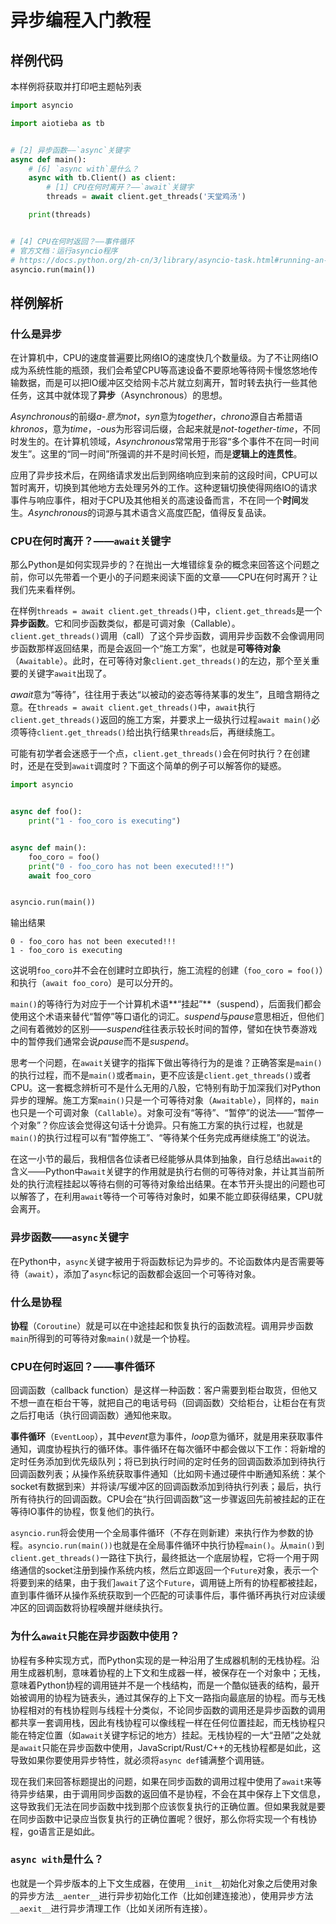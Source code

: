 # 异步编程入门教程

## 样例代码

本样例将获取并打印吧主题帖列表

```python
import asyncio

import aiotieba as tb


# [2] 异步函数——`async`关键字
async def main():
    # [6] `async with`是什么？
    async with tb.Client() as client:
        # [1] CPU在何时离开？——`await`关键字
        threads = await client.get_threads('天堂鸡汤')

    print(threads)


# [4] CPU在何时返回？——事件循环
# 官方文档：运行asyncio程序
# https://docs.python.org/zh-cn/3/library/asyncio-task.html#running-an-asyncio-program
asyncio.run(main())
```

## 样例解析

### 什么是异步

在计算机中，CPU的速度普遍要比网络IO的速度快几个数量级。为了不让网络IO成为系统性能的瓶颈，我们会希望CPU等高速设备不要原地等待网卡慢悠悠地传输数据，而是可以把IO缓冲区交给网卡芯片就立刻离开，暂时转去执行一些其他任务，这其中就体现了**异步**（Asynchronous）的思想。

*Asynchronous*的前缀*a-*意为*not*，*syn*意为*together*，*chrono*源自古希腊语*khronos*，意为*time*，*-ous*为形容词后缀，合起来就是*not-together-time*，不同时发生的。在计算机领域，*Asynchronous*常常用于形容“多个事件不在同一时间发生”。这里的“同一时间”所强调的并不是时间长短，而是**逻辑上的连贯性**。

应用了异步技术后，在网络请求发出后到网络响应到来前的这段时间，CPU可以暂时离开，切换到其他地方去处理另外的工作。这种逻辑切换使得网络IO的请求事件与响应事件，相对于CPU及其他相关的高速设备而言，不在同一个**时间**发生。*Asynchronous*的词源与其术语含义高度匹配，值得反复品读。

### CPU在何时离开？——`await`关键字

那么Python是如何实现异步的？在抛出一大堆错综复杂的概念来回答这个问题之前，你可以先带着一个更小的子问题来阅读下面的文章——CPU在何时离开？让我们先来看样例。

在样例`threads = await client.get_threads()`中，`client.get_threads`是一个**异步函数**。它和同步函数类似，都是可调对象（Callable）。`client.get_threads()`调用（call）了这个异步函数，调用异步函数不会像调用同步函数那样返回结果，而是会返回一个“施工方案”，也就是**可等待对象**（`Awaitable`）。此时，在可等待对象`client.get_threads()`的左边，那个至关重要的关键字`await`出现了。

*await*意为“等待”，往往用于表达“以被动的姿态等待某事的发生”，且暗含期待之意。在`threads = await client.get_threads()`中，`await`执行`client.get_threads()`返回的施工方案，并要求上一级执行过程`await main()`必须等待`client.get_threads()`给出执行结果`threads`后，再继续施工。

可能有初学者会迷惑于一个点，`client.get_threads()`会在何时执行？在创建时，还是在受到`await`调度时？下面这个简单的例子可以解答你的疑惑。

```python
import asyncio


async def foo():
    print("1 - foo_coro is executing")


async def main():
    foo_coro = foo()
    print("0 - foo_coro has not been executed!!!")
    await foo_coro


asyncio.run(main())
```

输出结果

```log
0 - foo_coro has not been executed!!!
1 - foo_coro is executing
```

这说明`foo_coro`并不会在创建时立即执行，施工流程的创建（`foo_coro = foo()`）和执行（`await foo_coro`）是可以分开的。

`main()`的等待行为对应于一个计算机术语**“挂起”**（suspend），后面我们都会使用这个术语来替代“暂停”等口语化的词汇。*suspend*与*pause*意思相近，但他们之间有着微妙的区别——*suspend*往往表示较长时间的暂停，譬如在快节奏游戏中的暂停我们通常会说*pause*而不是*suspend*。

思考一个问题，在`await`关键字的指挥下做出等待行为的是谁？正确答案是`main()`的执行过程，而不是`main()`或者`main`，更不应该是`client.get_threads()`或者CPU。这一套概念辨析可不是什么无用的八股，它特别有助于加深我们对Python异步的理解。施工方案`main()`只是一个可等待对象（`Awaitable`），同样的，`main`也只是一个可调对象（`Callable`）。对象可没有“等待”、“暂停”的说法——“暂停一个对象”？你应该会觉得这句话十分诡异。只有施工方案的执行过程，也就是`main()`的执行过程可以有“暂停施工”、“等待某个任务完成再继续施工”的说法。

在这一小节的最后，我相信各位读者已经能够从具体到抽象，自行总结出`await`的含义——Python中`await`关键字的作用就是执行右侧的可等待对象，并让其当前所处的执行流程挂起以等待右侧的可等待对象给出结果。在本节开头提出的问题也可以解答了，在利用`await`等待一个可等待对象时，如果不能立即获得结果，CPU就会离开。

### 异步函数——`async`关键字

在Python中，`async`关键字被用于将函数标记为异步的。不论函数体内是否需要等待（`await`），添加了`async`标记的函数都会返回一个可等待对象。

### 什么是协程

**协程**（`Coroutine`）就是可以在中途挂起和恢复执行的函数流程。调用异步函数`main`所得到的可等待对象`main()`就是一个协程。

### CPU在何时返回？——事件循环

回调函数（callback function）是这样一种函数：客户需要到柜台取货，但他又不想一直在柜台干等，就把自己的电话号码（回调函数）交给柜台，让柜台在有货之后打电话（执行回调函数）通知他来取。

**事件循环**（`EventLoop`），其中*event*意为事件，*loop*意为循环，就是用来获取事件通知，调度协程执行的循环体。事件循环在每次循环中都会做以下工作：将新增的定时任务添加到优先级队列；将已到执行时间的定时任务的回调函数添加到待执行回调函数列表；从操作系统获取事件通知（比如网卡通过硬件中断通知系统：某个socket有数据到来）并将读/写缓冲区的回调函数添加到待执行列表；最后，执行所有待执行的回调函数。CPU会在“执行回调函数”这一步骤返回先前被挂起的正在等待IO事件的协程，恢复他们的执行。

`asyncio.run`将会使用一个全局事件循环（不存在则新建）来执行作为参数的协程。`asyncio.run(main())`也就是在全局事件循环中执行协程`main()`。从`main()`到`client.get_threads()`一路往下执行，最终抵达一个底层协程，它将一个用于网络通信的socket注册到操作系统内核，然后立即返回一个`Future`对象，表示一个将要到来的结果，由于我们`await`了这个`Future`，调用链上所有的协程都被挂起，直到事件循环从操作系统获取到一个匹配的可读事件后，事件循环再执行对应读缓冲区的回调函数将协程唤醒并继续执行。

### 为什么`await`只能在异步函数中使用？

协程有多种实现方式，而Python实现的是一种沿用了生成器机制的无栈协程。沿用生成器机制，意味着协程的上下文和生成器一样，被保存在一个对象中；无栈，意味着Python协程的调用链并不是一个栈结构，而是一个酷似链表的结构，最开始被调用的协程为链表头，通过其保存的上下文一路指向最底层的协程。而与无栈协程相对的有栈协程则与线程十分类似，不论同步函数的调用还是异步函数的调用都共享一套调用栈，因此有栈协程可以像线程一样在任何位置挂起，而无栈协程只能在特定位置（如`await`关键字标记的地方）挂起。无栈协程的一大“丑陋”之处就是`await`只能在异步函数中使用，JavaScript/Rust/C++的无栈协程都是如此，这导致如果你要使用异步特性，就必须将`async def`铺满整个调用链。

现在我们来回答标题提出的问题，如果在同步函数的调用过程中使用了`await`来等待异步结果，由于调用同步函数的返回值不是协程，不会在其中保存上下文信息，这导致我们无法在同步函数中找到那个应该恢复执行的正确位置。但如果我就是要在同步函数中记录应当恢复执行的正确位置呢？很好，那么你将实现一个有栈协程，go语言正是如此。

### `async with`是什么？

也就是一个异步版本的上下文生成器，在使用`__init__`初始化对象之后使用对象的异步方法`__aenter__`进行异步初始化工作（比如创建连接池），使用异步方法`__aexit__`进行异步清理工作（比如关闭所有连接）。

